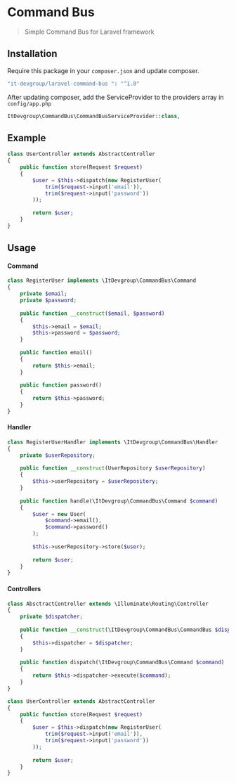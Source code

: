 # Command Bus 

> Simple Command Bus for Laravel framework

## Installation

Require this package in your `composer.json` and update composer.
    
```php
"it-devgroup/laravel-command-bus ": "^1.0"
```
    
After updating composer, add the ServiceProvider to the providers array in `config/app.php`

```php
ItDevgroup\CommandBus\CommandBusServiceProvider::class,
```

## Example

```php
class UserController extends AbstractController
{
    public function store(Request $request)
    {
        $user = $this->dispatch(new RegisterUser(
            trim($request->input('email')),
            trim($request->input('password'))
        ));
    
        return $user;
    }
}
```

## Usage

#### Command

```php
class RegisterUser implements \ItDevgroup\CommandBus\Command
{
    private $email;
    private $password;
    
    public function __construct($email, $password)
    {
        $this->email = $email;
        $this->password = $password;
    }
    
    public function email()
    {
        return $this->email;
    }
    
    public function password()
    {
        return $this->password;
    }
}
```

#### Handler

```php
class RegisterUserHandler implements \ItDevgroup\CommandBus\Handler
{
    private $userRepository;
    
    public function __construct(UserRepository $userRepository)
    {
        $this->userRepository = $userRepository;
    }
    
    public function handle(\ItDevgroup\CommandBus\Command $command)
    {
        $user = new User(
            $command->email(),
            $command->password()
        );
        
        $this->userRepository->store($user);
        
        return $user;
    }
}
```

#### Controllers 

```php
class AbsctractController extends \Illuminate\Routing\Controller
{
    private $dispatcher;
    
    public function __construct(\ItDevgroup\CommandBus\CommandBus $dispatcher) 
    {
        $this->dispatcher = $dispatcher;
    }
    
    public function dispatch(\ItDevgroup\CommandBus\Command $command)
    {
        return $this->dispatcher->execute($command);
    }
}
```

```php
class UserController extends AbstractController
{
    public function store(Request $request)
    {
        $user = $this->dispatch(new RegisterUser(
            trim($request->input('email')),
            trim($request->input('password'))
        ));
    
        return $user;
    }
}
```